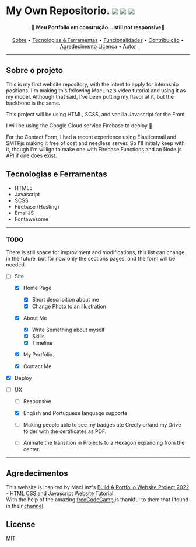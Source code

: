 # My Own Repositorio. <img src="https://img.shields.io/static/v1?label=Website&message=On&color=007BFF&style=flat&logo=ghost"/> <img src="https://img.shields.io/static/v1?label=Responsive&message=No&color=7121C2&style=flat&logo=ghost"/> <img src="https://img.shields.io/static/v1?label=Concluded&message=No&color=FF0000&style=flat&logo=ghost"/>


<h4 align="center"> 
	🚧 Meu Portfolio em construção...  still not responsive🚧
</h4>

<p align="center">
 <a href="#sobre-o-projeto">Sobre</a> •
 <a href="#tecnologias-e-ferramentas">Tecnologias & Ferramentas</a> •
 <a href="#todo">Funcionalidades</a> • 
 <a href="#contribuicao">Contribuição</a> • 
 <a href="#fonte">Agredecimento</a>
 <a href="#licenca">Licença</a> • 
 <a href="#autor">Autor</a>
</p>

---
## Sobre o projeto

This is my first website repository, with the intent to apply for internship positions.
I'm making this following MacLinz's video tutorial and using it as my model. Although that said, I've been putting my flavor at it, but the backbone is the same.

This project will be using HTML, SCSS, and vanilla Javascript for the Front.

I will be using the Google Cloud service Firebase to deploy :rocket:.

For the Contact Form, I had a recent experience using Elasticemail and SMTPjs making it free of cost and needless server. So I'll initialy keep with it, though I'm willign to make one with Firebase Functions and an Node.js API if one does exist.


## Tecnologias e Ferramentas

* HTML5
* Javascript
* SCSS
* Firebase (Hosting)
* EmailJS
* Fontawesome
---

### TODO
  There is still space for improviment and modifications, this list can change in the future, but for now only the sections pages, and the form will be needed.
  
  - [ ] Site 

    - [x] Home Page 
      
      - [x] Short descripition about me 
      - [x] Change Photo to an illustration

    - [x] About Me
      - [x] Write Something about myself
      - [x] Skills
      - [x] Timeline
    
    - [x] My Portfolio.
      
    - [x] Contact Me

  - [x] Deploy

  - [ ] UX
    - [ ] Responsive
    - [x] English and Portuguese language supporte
    - [ ] Making people able to see my badges ate Credly or/and my Drive folder with the certificates as PDF.
    - [ ] Animate the transition in Projects to a Hexagon expanding from the center.


---

## Agredecimentos
This website is inspired by MacLinz's [Build A Portfolio Website Project 2022 - HTML CSS and Javascript Website Tutorial](https://youtu.be/W-5jkFPtLcc).<br>
With the help of the amazing [freeCodeCamp](freeCodeCamp.org),is thankful to them that I found in their [channel](https://www.youtube.com/channel/UC8butISFwT-Wl7EV0hUK0BQ).


## License
[MIT](https://choosealicense.com/licenses/mit/)